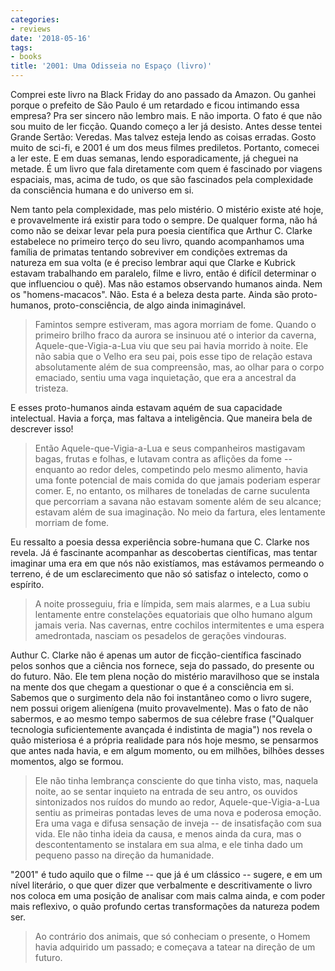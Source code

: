 ```yaml
---
categories:
- reviews
date: '2018-05-16'
tags:
- books
title: '2001: Uma Odisseia no Espaço (livro)'
---
```


Comprei este livro na Black Friday do ano passado da Amazon. Ou ganhei porque o prefeito de São Paulo é um retardado e ficou intimando essa empresa? Pra ser sincero não lembro mais. E não importa. O fato é que não sou muito de ler ficção. Quando começo a ler já desisto. Antes desse tentei Grande Sertão: Veredas. Mas talvez esteja lendo as coisas erradas. Gosto muito de sci-fi, e 2001 é um dos meus filmes prediletos. Portanto, comecei a ler este. E em duas semanas, lendo esporadicamente, já cheguei na metade. É um livro que fala diretamente com quem é fascinado por viagens espaciais, mas, acima de tudo, os que são fascinados pela complexidade da consciência humana e do universo em si.

Nem tanto pela complexidade, mas pelo mistério. O mistério existe até hoje, e provavelmente irá existir para todo o sempre. De qualquer forma, não há como não se deixar levar pela pura poesia científica que Arthur C. Clarke estabelece no primeiro terço do seu livro, quando acompanhamos uma família de primatas tentando sobreviver em condições extremas da natureza em sua volta (e é preciso lembrar aqui que Clarke e Kubrick estavam trabalhando em paralelo, filme e livro, então é difícil determinar o que influenciou o quê). Mas não estamos observando humanos ainda. Nem os "homens-macacos". Não. Esta é a beleza desta parte. Ainda são proto-humanos, proto-consciência, de algo ainda inimaginável.

> Famintos sempre estiveram, mas agora morriam de fome. Quando o primeiro brilho fraco da aurora se insinuou até o interior da caverna, Aquele-que-Vigia-a-Lua viu que seu pai havia morrido à noite. Ele não sabia que o Velho era seu pai, pois esse tipo de relação estava absolutamente além de sua compreensão, mas, ao olhar para o corpo emaciado, sentiu uma vaga inquietação, que era a ancestral da tristeza.

E esses proto-humanos ainda estavam aquém de sua capacidade intelectual. Havia a força, mas faltava a inteligência. Que maneira bela de descrever isso!

> Então Aquele-que-Vigia-a-Lua e seus companheiros mastigavam bagas, frutas e folhas, e lutavam contra as aflições da fome -- enquanto ao redor deles, competindo pelo mesmo alimento, havia uma fonte potencial de mais comida do que jamais poderiam esperar comer. E, no entanto, os milhares de toneladas de carne suculenta que percorriam a savana não estavam somente além de seu alcance; estavam além de sua imaginação. No meio da fartura, eles lentamente morriam de fome.

Eu ressalto a poesia dessa experiência sobre-humana que C. Clarke nos revela. Já é fascinante acompanhar as descobertas científicas, mas tentar imaginar uma era em que nós não existíamos, mas estávamos permeando o terreno, é de um esclarecimento que não só satisfaz o intelecto, como o espírito.

> A noite prosseguiu, fria e límpida, sem mais alarmes, e a Lua subiu lentamente entre constelações equatoriais que olho humano algum jamais veria. Nas cavernas, entre cochilos intermitentes e uma espera amedrontada, nasciam os pesadelos de gerações vindouras. 

Authur C. Clarke não é apenas um autor de ficção-científica fascinado pelos sonhos que a ciência nos fornece, seja do passado, do presente ou do futuro. Não. Ele tem plena noção do mistério maravilhoso que se instala na mente dos que chegam a questionar o que é a consciência em si. Sabemos que o surgimento dela não foi instantâneo como o livro sugere, nem possui origem alienígena (muito provavelmente). Mas o fato de não sabermos, e ao mesmo tempo sabermos de sua célebre frase ("Qualquer tecnologia suficientemente avançada é indistinta de magia") nos revela o quão misteriosa é a própria realidade para nós hoje mesmo, se pensarmos que antes nada havia, e em algum momento, ou em milhões, bilhões desses momentos, algo se formou.

> Ele não tinha lembrança consciente do que tinha visto, mas, naquela noite, ao se sentar inquieto na entrada de seu antro, os ouvidos sintonizados nos ruídos do mundo ao redor, Aquele-que-Vigia-a-Lua sentiu as primeiras pontadas leves de uma nova e poderosa emoção. Era uma vaga e difusa sensação de inveja -- de insatisfação com sua vida. Ele não tinha ideia da causa, e menos ainda da cura, mas o descontentamento se instalara em sua alma, e ele tinha dado um pequeno passo na direção da humanidade. 

"2001" é tudo aquilo que o filme -- que já é um clássico -- sugere, e em um nível literário, o que quer dizer que verbalmente e descritivamente o livro nos coloca em uma posição de analisar com mais calma ainda, e com poder mais reflexivo, o quão profundo certas transformações da natureza podem ser.

> Ao contrário dos animais, que só conheciam o presente, o Homem havia adquirido um passado; e começava a tatear na direção de um futuro.
